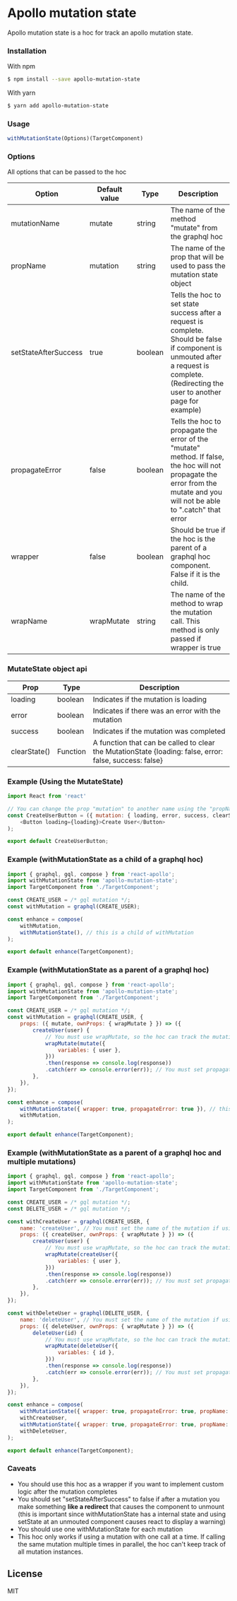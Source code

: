 # Apollo mutation state
Apollo mutation state is a hoc for track an apollo mutation state. 

### Installation
With npm
```sh
$ npm install --save apollo-mutation-state
```

With yarn
```sh
$ yarn add apollo-mutation-state
```

### Usage
```js
withMutationState(Options)(TargetComponent)
```

### Options
All options that can be passed to the hoc

| Option | Default value | Type | Description |
| ------ | ------ | ------ | ------ | 
| mutationName | mutate | string | The name of the method "mutate" from the graphql hoc |
| propName | mutation | string | The name of the prop that will be used to pass the mutation state object |
| setStateAfterSuccess | true | boolean | Tells the hoc to set state success after a request is complete. Should be false if component is unmouted after a request is complete. (Redirecting the user to another page for example) |
| propagateError | false | boolean | Tells the hoc to propagate the error of the "mutate" method. If false, the hoc will not propagate the error from the mutate and you will not be able to ".catch" that error |
| wrapper | false | boolean | Should be true if the hoc is the parent of a graphql hoc component. False if it is the child. |
| wrapName | wrapMutate | string |  The name of the method to wrap the mutation call. This method is only passed if wrapper is true |

### MutateState object api
| Prop  | Type | Description |
| ------ | ------ | ------ | 
| loading | boolean | Indicates if the mutation is loading |
| error | boolean | Indicates if there was an error with the mutation |
| success | boolean | Indicates if the mutation was completed |
| clearState() | Function | A function that can be called to clear the MutationState {loading: false, error: false, success: false} |

### Example (Using the MutateState)
```js
import React from 'react'

// You can change the prop "mutation" to another name using the "propName" option
const CreateUserButton = ({ mutation: { loading, error, success, clearState } }) => (
    <Button loading={loading}>Create User</Button>
);

export default CreateUserButton;
```

### Example (withMutationState as a child of a graphql hoc)
```js
import { graphql, gql, compose } from 'react-apollo';
import withMutationState from 'apollo-mutation-state';
import TargetComponent from './TargetComponent';

const CREATE_USER = /* gql mutation */;
const withMutation = graphql(CREATE_USER);

const enhance = compose(
    withMutation,
    withMutationState(), // this is a child of withMutation
);

export default enhance(TargetComponent);
```

### Example (withMutationState as a parent of a graphql hoc)
```js
import { graphql, gql, compose } from 'react-apollo';
import withMutationState from 'apollo-mutation-state';
import TargetComponent from './TargetComponent';

const CREATE_USER = /* gql mutation */;
const withMutation = graphql(CREATE_USER, {
    props: ({ mutate, ownProps: { wrapMutate } }) => ({
        createUser(user) {
            // You must use wrapMutate, so the hoc can track the mutation state
            wrapMutate(mutate({
                variables: { user },
            }))
            .then(response => console.log(response))
            .catch(err => console.error(err)); // You must set propagateError if you want to catch errors
        },
    }),
});

const enhance = compose(
    withMutationState({ wrapper: true, propagateError: true }), // this is a parent of withMutation
    withMutation,
);

export default enhance(TargetComponent);
```

### Example (withMutationState as a parent of a graphql hoc and multiple mutations)
```js
import { graphql, gql, compose } from 'react-apollo';
import withMutationState from 'apollo-mutation-state';
import TargetComponent from './TargetComponent';

const CREATE_USER = /* gql mutation */;
const DELETE_USER = /* gql mutation */;

const withCreateUser = graphql(CREATE_USER, {
    name: 'createUser', // You must set the name of the mutation if using multiple mutations <https://www.learnapollo.com/tutorial-react/react-06/>.
    props: ({ createUser, ownProps: { wrapMutate } }) => ({
        createUser(user) {
            // You must use wrapMutate, so the hoc can track the mutation state
            wrapMutate(createUser({
                variables: { user },
            }))
            .then(response => console.log(response))
            .catch(err => console.error(err)); // You must set propagateError if you want to catch errors
        },
    }),
});

const withDeleteUser = graphql(DELETE_USER, {
    name: 'deleteUser', // You must set the name of the mutation if using multiple mutations <https://www.learnapollo.com/tutorial-react/react-06/>.
    props: ({ deleteUser, ownProps: { wrapMutate } }) => ({
        deleteUser(id) {
            // You must use wrapMutate, so the hoc can track the mutation state
            wrapMutate(deleteUser({
                variables: { id },
            }))
            .then(response => console.log(response))
            .catch(err => console.error(err)); // You must set propagateError if you want to catch errors
        },
    }),
});

const enhance = compose(
    withMutationState({ wrapper: true, propagateError: true, propName: 'createUserState' }), // this is a parent of withMutation
    withCreateUser,
    withMutationState({ wrapper: true, propagateError: true, propName: 'deleteUserState' }),
    withDeleteUser,
);

export default enhance(TargetComponent);
```

### Caveats

* You should use this hoc as a wrapper if you want to implement custom logic after the mutation completes
* You should set "setStateAfterSuccess" to false if after a mutation you make something **like a redirect** that causes the component to unmount (this is important since withMutationState has a internal state and using setState at an unmouted component causes react to display a warning)
* You should use one withMutationState for each mutation
* This hoc only works if using a mutation with one call at a time. If calling the same mutation multiple times in parallel, the hoc can't keep track of all mutation instances.

License
----

MIT
